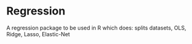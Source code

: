 # Regression
 A regression package to be used in R which does: splits datasets, OLS, Ridge, Lasso, Elastic-Net
